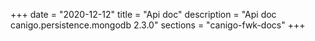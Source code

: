 +++
date        = "2020-12-12"
title       = "Api doc"
description = "Api doc canigo.persistence.mongodb 2.3.0"
sections    = "canigo-fwk-docs"
+++